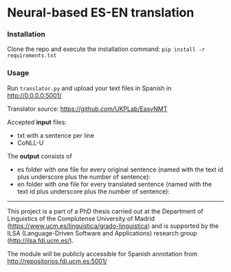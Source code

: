 # Neural-based ES-EN translation


### Installation

Clone the repo and execute the installation command:
`pip install -r requirements.txt`


### Usage

Run `translator.py` and upload your text files in Spanish in http://0.0.0.0:5001/

Translator source: https://github.com/UKPLab/EasyNMT

Accepted **input** files:
- txt with a sentence per line
- CoNLL-U

The **output** consists of 
- es folder with one file for every original sentence (named with the text id plus underscore plus the number of sentence):
- en folder with one file for every translated sentence (named with the text id plus underscore plus the number of sentence):

____

 
This project is a part of a PhD thesis carried out at the Department of Linguistics of the Complutense University of Madrid (https://www.ucm.es/linguistica/grado-linguistica) and is supported by the ILSA (Language-Driven Software and Applications) research group (http://ilsa.fdi.ucm.es/).

The module will be publicly accessible for Spanish annotation from http://repositorios.fdi.ucm.es:5001/